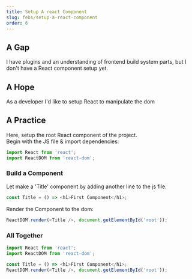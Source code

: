 ```yaml
---
title: Setup A react Component
slug: febs/setup-a-react-component
order: 6
---
```


## A Gap

I have plugins and an understanding of frontend build system parts, but I don't have a React component setup yet.

## A Hope

As a developer I'd like to setup React to manipulate the dom

## A Practice

Here, setup the root React component of the project.  
Begin with the JS file & import dependencies:

```js
import React from 'react';
import ReactDOM from 'react-dom';
```

### Build a Component

Let make a 'Title' component by adding another line to the js file.

```js
const Title = () => <h1>First Component</h1>;
```

Render the Component to the dom:

```js
ReactDOM.render(<Title />, document.getElementById('root'));
```

### All Together

```js
import React from 'react';
import ReactDOM from 'react-dom';

const Title = () => <h1>First Component</h1>;
ReactDOM.render(<Title />, document.getElementById('root'));
```
